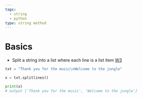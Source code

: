 ```yaml
---
tags:
  - string
  - python
type: string method
---
```

# Basics
- Split a string into a list where each line is a list item [W3](https://www.w3schools.com/python/ref_string_splitlines.asp)
```python
txt = "Thank you for the music\nWelcome to the jungle"

x = txt.splitlines()

print(x)
# output ['Thank you for the music', 'Welcome to the jungle']
```
